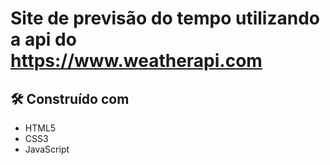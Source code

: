 # Site de previsão do tempo utilizando a api do https://www.weatherapi.com
## 🛠️ Construído com

* HTML5
* CSS3
* JavaScript
